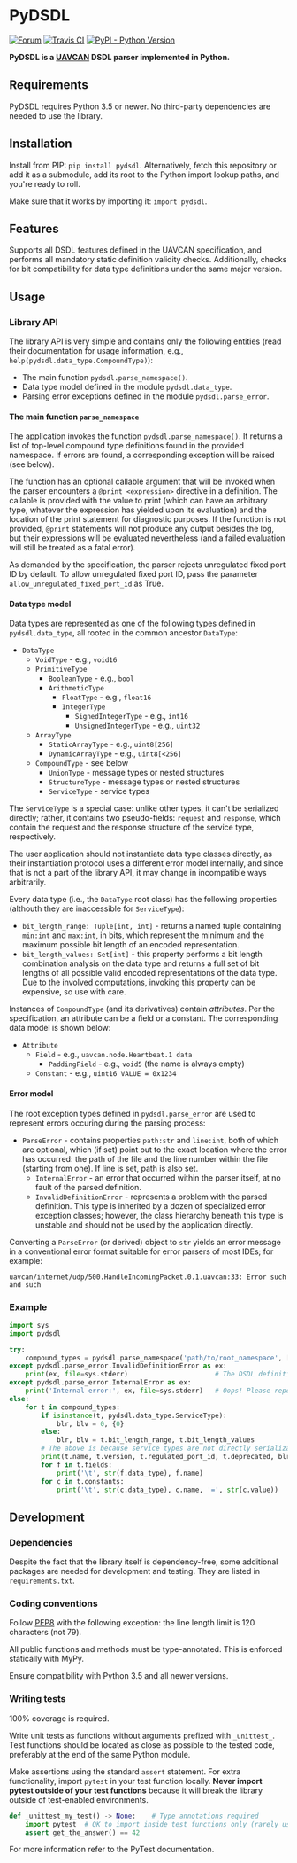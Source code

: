 PyDSDL
======

[![Forum](https://img.shields.io/discourse/https/forum.uavcan.org/users.svg)](https://forum.uavcan.org)
[![Travis CI](https://travis-ci.org/UAVCAN/pydsdl.svg?branch=master)](https://travis-ci.org/UAVCAN/pydsdl)
[![PyPI - Python Version](https://img.shields.io/pypi/pyversions/pydsdl.svg)](https://test.pypi.org/project/pydsdl/)


**PyDSDL is a [UAVCAN](https://uavcan.org) DSDL parser implemented in Python.**

## Requirements

PyDSDL requires Python 3.5 or newer.
No third-party dependencies are needed to use the library.

## Installation

Install from PIP: `pip install pydsdl`.
Alternatively, fetch this repository or add it as a submodule,
add its root to the Python import lookup paths, and you're ready to roll.

Make sure that it works by importing it: `import pydsdl`.

## Features

Supports all DSDL features defined in the UAVCAN specification,
and performs all mandatory static definition validity checks.
Additionally, checks for bit compatibility for data type definitions under the same major version.

## Usage

### Library API

The library API is very simple and contains only the following entities
(read their documentation for usage information, e.g., `help(pydsdl.data_type.CompoundType)`):

* The main function `pydsdl.parse_namespace()`.
* Data type model defined in the module `pydsdl.data_type`.
* Parsing error exceptions defined in the module `pydsdl.parse_error`.

#### The main function `parse_namespace`

The application invokes the function `pydsdl.parse_namespace()`.
It returns a list of top-level compound type definitions found in the provided namespace.
If errors are found, a corresponding exception will be raised (see below).

The function has an optional callable argument that will be invoked when the parser encounters a
`@print <expression>` directive in a definition.
The callable is provided with the value to print (which can have an arbitrary type, whatever the expression
has yielded upon its evaluation) and the location of the print statement for diagnostic purposes.
If the function is not provided, `@print` statements will not produce any output besides the log,
but their expressions will be evaluated nevertheless (and a failed evaluation will still be treated as a fatal error).

As demanded by the specification, the parser rejects unregulated fixed port ID by default.
To allow unregulated fixed port ID, pass the parameter `allow_unregulated_fixed_port_id` as True.

#### Data type model

Data types are represented as one of the following types defined in `pydsdl.data_type`,
all rooted in the common ancestor `DataType`:

* `DataType`
  * `VoidType` - e.g., `void16`
  * `PrimitiveType`
    * `BooleanType` - e.g., `bool`
    * `ArithmeticType`
      * `FloatType` - e.g., `float16`
      * `IntegerType`
        * `SignedIntegerType` - e.g., `int16`
        * `UnsignedIntegerType` - e.g., `uint32`
  * `ArrayType`
    * `StaticArrayType` - e.g., `uint8[256]`
    * `DynamicArrayType` - e.g., `uint8[<256]`
  * `CompoundType` - see below
    * `UnionType` - message types or nested structures
    * `StructureType` - message types or nested structures
    * `ServiceType` - service types

The `ServiceType` is a special case: unlike other types, it can't be serialized directly;
rather, it contains two pseudo-fields: `request` and `response`, which contain the request and the
response structure of the service type, respectively.

The user application should not instantiate data type classes directly,
as their instantiation protocol uses a different error model internally,
and since that is not a part of the library API, it may change in incompatible ways arbitrarily.

Every data type (i.e., the `DataType` root class) has the following properties
(althouth they are inaccessible for `ServiceType`):

* `bit_length_range: Tuple[int, int]` - returns a named tuple containing `min:int` and `max:int`, in bits,
which represent the minimum and the maximum possible bit length of an encoded representation.
* `bit_length_values: Set[int]` - this property performs a bit length combination analysis on the data type and
returns a full set of bit lengths of all possible valid encoded representations of the data type.
Due to the involved computations, invoking this property can be expensive, so use with care.

Instances of `CompoundType` (and its derivatives) contain *attributes*.
Per the specification, an attribute can be a field or a constant.
The corresponding data model is shown below:

* `Attribute`
  * `Field` - e.g., `uavcan.node.Heartbeat.1 data`
    * `PaddingField` - e.g., `void5` (the name is always empty)
  * `Constant` - e.g., `uint16 VALUE = 0x1234`

#### Error model

The root exception types defined in `pydsdl.parse_error` are used to represent errors occuring during the
parsing process:

* `ParseError` - contains properties `path:str` and `line:int`, both of which are optional,
which (if set) point out to the exact location where the error has occurred: the path of the file and
the line number within the file (starting from one). If line is set, path is also set.
  * `InternalError` - an error that occurred within the parser itself, at no fault of the parsed definition.
  * `InvalidDefinitionError` - represents a problem with the parsed definition.
This type is inherited by a dozen of specialized error exception classes; however, the class hierarchy beneath
this type is unstable and should not be used by the application directly.

Converting a `ParseError` (or derived) object to `str` yields an error message in a conventional error format
suitable for error parsers of most IDEs; for example:

```
uavcan/internet/udp/500.HandleIncomingPacket.0.1.uavcan:33: Error such and such
```

### Example

```python
import sys
import pydsdl

try:
    compound_types = pydsdl.parse_namespace('path/to/root_namespace', ['path/to/dependencies'])
except pydsdl.parse_error.InvalidDefinitionError as ex:
    print(ex, file=sys.stderr)                      # The DSDL definition is invalid
except pydsdl.parse_error.InternalError as ex:
    print('Internal error:', ex, file=sys.stderr)   # Oops! Please report.
else:
    for t in compound_types:
        if isinstance(t, pydsdl.data_type.ServiceType):
            blr, blv = 0, {0}
        else:
            blr, blv = t.bit_length_range, t.bit_length_values
        # The above is because service types are not directly serializable (see the UAVCAN specification)
        print(t.name, t.version, t.regulated_port_id, t.deprecated, blr, len(blv))
        for f in t.fields:
            print('\t', str(f.data_type), f.name)
        for c in t.constants:
            print('\t', str(c.data_type), c.name, '=', str(c.value))
```

## Development

### Dependencies

Despite the fact that the library itself is dependency-free,
some additional packages are needed for development and testing.
They are listed in `requirements.txt`.

### Coding conventions

Follow [PEP8](https://www.python.org/dev/peps/pep-0008/) with the following exception:
the line length limit is 120 characters (not 79).

All public functions and methods must be type-annotated.
This is enforced statically with MyPy.

Ensure compatibility with Python 3.5 and all newer versions.

### Writing tests

100% coverage is required.

Write unit tests as functions without arguments prefixed with `_unittest_`.
Test functions should be located as close as possible to the tested code,
preferably at the end of the same Python module.

Make assertions using the standard `assert` statement.
For extra functionality, import `pytest` in your test function locally.
**Never import pytest outside of your test functions** because it will break the library
outside of test-enabled environments.

```python
def _unittest_my_test() -> None:    # Type annotations required
    import pytest  # OK to import inside test functions only (rarely useful)
    assert get_the_answer() == 42
```

For more information refer to the PyTest documentation.
